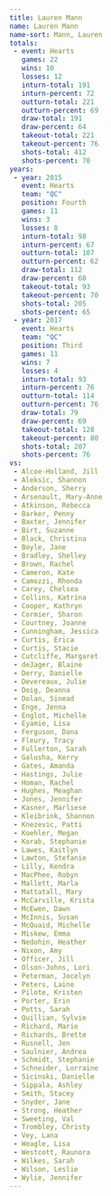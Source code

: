 ```yaml
---
title: Lauren Mann
name: Lauren Mann
name-sort: Mann, Lauren
totals:
 - event: Hearts
   games: 22
   wins: 10
   losses: 12
   inturn-total: 191
   inturn-percent: 72
   outturn-total: 221
   outturn-percent: 69
   draw-total: 191
   draw-percent: 64
   takeout-total: 221
   takeout-percent: 76
   shots-total: 412
   shots-percent: 70
years:
 - year: 2015
   event: Hearts
   team: "QC"
   position: Fourth
   games: 11
   wins: 3
   losses: 8
   inturn-total: 98
   inturn-percent: 67
   outturn-total: 107
   outturn-percent: 62
   draw-total: 112
   draw-percent: 60
   takeout-total: 93
   takeout-percent: 70
   shots-total: 205
   shots-percent: 65
 - year: 2017
   event: Hearts
   team: "QC"
   position: Third
   games: 11
   wins: 7
   losses: 4
   inturn-total: 93
   inturn-percent: 76
   outturn-total: 114
   outturn-percent: 76
   draw-total: 79
   draw-percent: 69
   takeout-total: 128
   takeout-percent: 80
   shots-total: 207
   shots-percent: 76
vs:
 - Alcoe-Holland, Jill
 - Aleksic, Shannon
 - Anderson, Sherry
 - Arsenault, Mary-Anne
 - Atkinson, Rebecca
 - Barker, Penny
 - Baxter, Jennifer
 - Birt, Suzanne
 - Black, Christina
 - Boyle, Jane
 - Bradley, Shelley
 - Brown, Rachel
 - Cameron, Kate
 - Camozzi, Rhonda
 - Carey, Chelsea
 - Collins, Katrina
 - Cooper, Kathryn
 - Cormier, Sharon
 - Courtney, Joanne
 - Cunningham, Jessica
 - Curtis, Erica
 - Curtis, Stacie
 - Cutcliffe, Margaret
 - deJager, Blaine
 - Derry, Danielle
 - Devereaux, Julie
 - Doig, Deanna
 - Dolan, Sinead
 - Enge, Jenna
 - Englot, Michelle
 - Eyamie, Lisa
 - Ferguson, Dana
 - Fleury, Tracy
 - Fullerton, Sarah
 - Galusha, Kerry
 - Gates, Amanda
 - Hastings, Julie
 - Homan, Rachel
 - Hughes, Meaghan
 - Jones, Jennifer
 - Kasner, Marliese
 - Kleibrink, Shannon
 - Knezevic, Patti
 - Koehler, Megan
 - Korab, Stephanie
 - Lawes, Kaitlyn
 - Lawton, Stefanie
 - Lilly, Kendra
 - MacPhee, Robyn
 - Mallett, Marla
 - Mattatall, Mary
 - McCarville, Krista
 - McEwen, Dawn
 - McInnis, Susan
 - McQuaid, Michelle
 - Miskew, Emma
 - Nedohin, Heather
 - Nixon, Amy
 - Officer, Jill
 - Olson-Johns, Lori
 - Peterman, Jocelyn
 - Peters, Laine
 - Pilote, Kristen
 - Porter, Erin
 - Potts, Sarah
 - Quillian, Sylvie
 - Richard, Marie
 - Richards, Brette
 - Rusnell, Jen
 - Saulnier, Andrea
 - Schmidt, Stephanie
 - Schneider, Lorraine
 - Sicinski, Danielle
 - Sippala, Ashley
 - Smith, Stacey
 - Snyder, Jane
 - Strong, Heather
 - Sweeting, Val
 - Trombley, Christy
 - Vey, Lana
 - Weagle, Lisa
 - Westcott, Raunora
 - Wilkes, Sarah
 - Wilson, Leslie
 - Wylie, Jennifer
---
```

